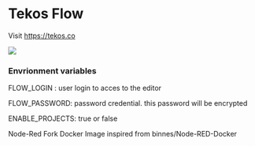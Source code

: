 # Tekos Flow

Visit https://tekos.co

![](https://i.imgur.com/8j8rXPD.gif)

### Envrionment variables

FLOW_LOGIN : user login to acces to the editor

FLOW_PASSWORD: password credential. this password will be encrypted

ENABLE_PROJECTS: true or false

Node-Red Fork
Docker Image inspired from binnes/Node-RED-Docker



